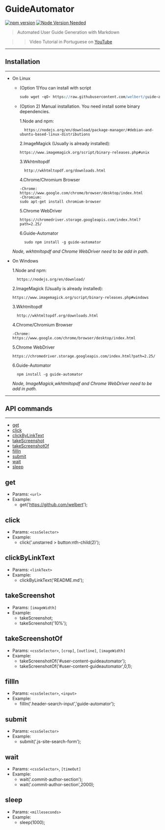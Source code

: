 # GuideAutomator
[![npm version](https://badge.fury.io/js/guide-automator.svg)](https://badge.fury.io/js/guide-automator)
[![Node Version Needed](https://img.shields.io/badge/node-%3E=4.6.1-brightgreen.svg)](https://nodejs.org/en/download/)
> Automated User Guide Generation with Markdown

>> Video Tutorial in Portuguese on [YouTube](https://www.youtube.com/watch?v=zXZyNgJOgdY)

----
## Installation
----

* On Linux

  - (Option 1)You can install with script

    ```coffeescript
    sudo wget -qO- https://raw.githubusercontent.com/welbert/guide-automator/master/install_linux.sh | bash -
    ```
    
  - (Option 2) Manual installation. You need install some binary dependencies.
  
    1.Node and npm:
    ```
      https://nodejs.org/en/download/package-manager/#debian-and-ubuntu-based-linux-distributions
    ```
    2.ImageMagick (Usually is already installed):
    ```
    https://www.imagemagick.org/script/binary-releases.php#unix
    ```
    3.Wkhtmltopdf
    ```
      http://wkhtmltopdf.org/downloads.html
    ```
    4.Chrome/Chromium Browser
    ```
    -Chrome:
    https://www.google.com/chrome/browser/desktop/index.html
    -Chromium:
    sudo apt-get install chromium-browser
    ```
    5.Chrome WebDriver
    ```
    https://chromedriver.storage.googleapis.com/index.html?path=2.25/
    ```
    6.Guide-Automator
    ```
      sudo npm install -g guide-automator
    ```
  *Node, wkhtmltopdf and Chrome WebDriver need to be add in path.*


* On Windows

  1.Node and npm:
  ```
    https://nodejs.org/en/download/
  ```
  2.ImageMagick (Usually is already installed):
  ```
  https://www.imagemagick.org/script/binary-releases.php#windows
  ```
  3.Wkhtmltopdf
  ```
    http://wkhtmltopdf.org/downloads.html
  ```
  4.Chrome/Chromium Browser
  ```
  -Chrome:
  https://www.google.com/chrome/browser/desktop/index.html
  ```
  5.Chrome WebDriver
  ```
  https://chromedriver.storage.googleapis.com/index.html?path=2.25/
  ```
  6.Guide-Automator
  ```
    npm install -g guide-automator
  ```
  *Node, ImageMagick,wkhtmltopdf and Chrome WebDriver need to be add in path.*

---
## API commands
---

- [get](#get)
- [click](#click)
- [clickByLinkText](#clickbylinktext)
- [takeScreenshot](#takescreenshot)
- [takeScreenshotOf](#takescreenshotof)
- [fillIn](#fillin)
- [submit](#submit)
- [wait](#wait)
- [sleep](#sleep)


## get
- Params: `<url>`
- Example:
  - get('https://github.com/welbert');

## click
- Params: `<cssSelector>`
- Example:
  - click('.unstarred > button:nth-child(2)');

## clickByLinkText
- Params: `<linkText>`
- Example:
  - clickByLinkText('README.md');

## takeScreenshot
- Params: `[imageWidth]`
- Example:
  - takeScreenshot;
  - takeScreenshot('10%');

## takeScreenshotOf
- Params: `<cssSelector>`, `[crop]`, `[outline]`, `[imageWidth]`
- Example:
  - takeScreenshotOf('#user-content-guideautomator');
  - takeScreenshotOf('#user-content-guideautomator',0,1);

## fillIn
- Params: `<cssSelector>`, `<input>`
- Example:
  - fillIn('.header-search-input','guide-automator');

## submit
- Params: `<cssSelector>`
- Example:
  - submit('.js-site-search-form');

## wait
- Params: `<cssSelector>`, `[timeOut]`
- Example:
  - wait('.commit-author-section');
  - wait('.commit-author-section',2000);

## sleep
- Params: `<milleseconds>`
- Example:
  - sleep(1000);
